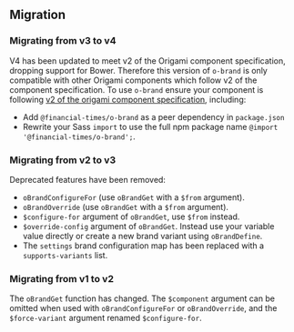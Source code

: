 ## Migration

### Migrating from v3 to v4

V4 has been updated to meet v2 of the Origami component specification, dropping support for Bower. Therefore this version of `o-brand` is only compatible with other Origami components which follow v2 of the component specification. To use `o-brand` ensure your component is following [v2 of the origami component specification](https://origami.ft.com/spec/v2/), including:
- Add `@financial-times/o-brand` as a peer dependency in `package.json`
- Rewrite your Sass `import` to use the full npm package name `@import '@financial-times/o-brand';`.

### Migrating from v2 to v3

Deprecated features have been removed:
- `oBrandConfigureFor` (use `oBrandGet` with a `$from` argument).
- `oBrandOverride` (use `oBrandGet` with a `$from` argument).
- `$configure-for` argument of `oBrandGet`, use `$from` instead.
- `$override-config` argument of `oBrandGet`. Instead use your variable value directly or create a new brand variant using `oBrandDefine`.
- The `settings` brand configuration map has been replaced with a `supports-variants` list.

### Migrating from v1 to v2

The `oBrandGet` function has changed. The `$component` argument can be omitted when used with `oBrandConfigureFor` or `oBrandOverride`, and the `$force-variant` argument renamed `$configure-for`.


